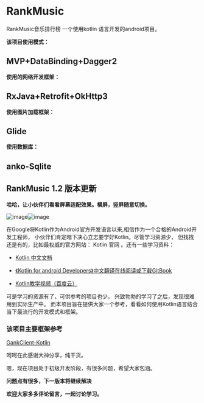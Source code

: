 # RankMusic
RankMusic音乐排行榜 一个使用kotlin 语言开发的android项目。

**该项目使用模式：**

## MVP+DataBinding+Dagger2

**使用的网络开发框架：**

## RxJava+Retrofit+OkHttp3
 
**使用图片加载框架：**

## Glide

 **使用数据库：**

## anko-Sqlite

## RankMusic 1.2 版本更新

**哈哈，让小伙伴们看看屏幕适配效果。横屏，竖屏随意切换。**  

![image](https://github.com/Callanna/RankMusic/blob/master/art/demo1.gif)![image](https://github.com/Callanna/RankMusic/blob/master/art/demo1.gif)  

在Google将Kotlin作为Android官方开发语言以来,相信作为一个合格的Android开发工程师，
小伙伴们肯定暗下决心立志要学好Kotlin。尽管学习资源少，
但找找还是有的，比如最权威的官方网站： Kotlin 官网 。还有一些学习资料：

* [Kotlin 中文文档](https://link.juejin.im/?target=https%3A%2F%2Fkotlinlang.org%2F)

* [《Kotlin for android Developers》中文翻译在线阅读或下载GitBook](https://www.gitbook.com/book/wangjiegulu/kotlin-for-android-developers-zh/details)

* [Kotlin教学视频（百度云）](http://pan.baidu.com/s/1nvGYAfB)

可是学习的资源有了，可供参考的项目也少。 兴致勃勃的学习了之后，发现很难用到实际生产中。
而本项目旨在提供大家一个参考，看看如何使用Kotlin语言结合当下最流行的开发模式和框架。

### 该项目主要框架参考
[GankClient-Kotlin](https://github.com/githubwing/GankClient-Kotlin)  
 
呵呵在此感谢大神分享，纯干货。  


嗯，现在项目处于初级开发阶段，有很多问题，希望大家包涵。 

**<O-O>**  

**问题点有很多，下一版本将继续解决**   

**欢迎大家多多评论留言，一起讨论学习。**  

